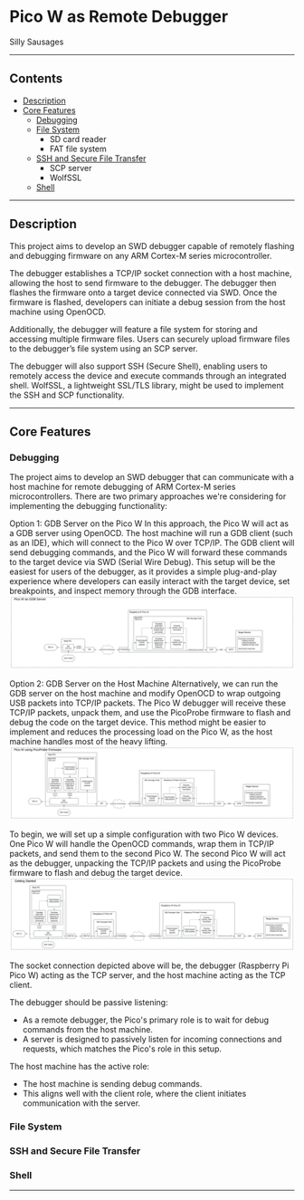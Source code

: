 # Pico W as Remote Debugger

Silly Sausages

---

## Contents
- [Description](#description)
- [Core Features](#core-features)
  - [Debugging](#debugging)
  - [File System](#file-system)
    - SD card reader
    - FAT file system
  - [SSH and Secure File Transfer](#ssh-and-secure-file-transfer)
    - SCP server
    - WolfSSL
  - [Shell](#shell)

---

## Description
This project aims to develop an SWD debugger capable of remotely flashing 
and debugging firmware on any ARM Cortex-M series microcontroller.

The debugger establishes a TCP/IP socket connection with a host machine, 
allowing the host to send firmware to the debugger. 
The debugger then flashes the firmware onto a target device connected via SWD. 
Once the firmware is flashed, 
developers can initiate a debug session from the host machine using OpenOCD.

Additionally, the debugger will feature a file system for storing 
and accessing multiple firmware files. 
Users can securely upload firmware files to the debugger’s file system using an SCP server.

The debugger will also support SSH (Secure Shell), 
enabling users to remotely access the device and execute commands through an integrated shell. 
WolfSSL, a lightweight SSL/TLS library, might be used to implement the SSH and SCP functionality.

---

## Core Features
### Debugging
The project aims to develop an SWD debugger that can communicate with a host machine for remote debugging of ARM Cortex-M series microcontrollers. There are two primary approaches we're considering for implementing the debugging functionality:

Option 1: GDB Server on the Pico W
In this approach, the Pico W will act as a GDB server using OpenOCD. 
The host machine will run a GDB client (such as an IDE), 
which will connect to the Pico W over TCP/IP. The GDB client will send debugging commands, 
and the Pico W will forward these commands to the target device via SWD (Serial Wire Debug).
This setup will be the easiest for users of the debugger, 
as it provides a simple plug-and-play experience where developers can easily interact with the target device, 
set breakpoints, and inspect memory through the GDB interface.
![Pico W as GDB Server](images/PicoWasGDBserver.svg)

Option 2: GDB Server on the Host Machine
Alternatively, we can run the GDB server on the host machine 
and modify OpenOCD to wrap outgoing USB packets into TCP/IP packets. 
The Pico W debugger will receive these TCP/IP packets, unpack them, 
and use the PicoProbe firmware to flash and debug the code on the target device.
This method might be easier to implement 
and reduces the processing load on the Pico W, 
as the host machine handles most of the heavy lifting.
![Pico W using PicoProbe Firmware](images/PicoWusingPicoProbeFirmware.svg)

To begin, we will set up a simple configuration with two Pico W devices. 
One Pico W will handle the OpenOCD commands, wrap them in TCP/IP packets, 
and send them to the second Pico W. The second Pico W will act as the debugger, 
unpacking the TCP/IP packets and using the PicoProbe firmware to flash 
and debug the target device.
![Getting Started](images/GettingStarted.svg)

The socket connection depicted above will be, the debugger (Raspberry Pi Pico W) acting as the TCP server, 
and the host machine acting as the TCP client.


The debugger should be passive listening:
- As a remote debugger, the Pico's primary role is to wait for debug commands from the host machine.
- A server is designed to passively listen for incoming connections and requests, which matches the Pico's role in this setup.


The host machine has the active role:
- The host machine is sending debug commands.
- This aligns well with the client role, where the client initiates communication with the server.


### File System


### SSH and Secure File Transfer


### Shell


---
